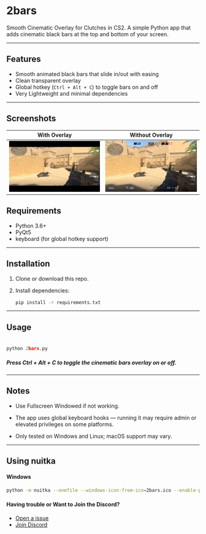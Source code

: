 # 2bars

Smooth Cinematic Overlay for Clutches in CS2. A simple Python app that adds cinematic black bars at the top and bottom of your screen.

---

## Features

- Smooth animated black bars that slide in/out with easing
- Clean transparent overlay
- Global hotkey (`Ctrl + Alt + C`) to toggle bars on and off
- Very Lightweight and minimal dependencies

---

## Screenshots
With Overlay             |  Without Overlay
:-------------------------:|:-------------------------:
![](ss/1.png)  |  ![](ss/0.png)

## Requirements

- Python 3.6+
- PyQt5
- keyboard (for global hotkey support)

---

## Installation

1. Clone or download this repo.
2. Install dependencies:

   ```bash
   pip install -r requirements.txt
   ```

---

## Usage

```python

python 2bars.py
```

##### Press Ctrl + Alt + C to toggle the cinematic bars overlay on or off.

---

## Notes

- Use Fullscreen Windowed if not working.

- The app uses global keyboard hooks — running it may require admin or elevated privileges on some platforms.

- Only tested on Windows and Linux; macOS support may vary.

---
## Using nuitka

#### Windows
```bash
python -m nuitka --onefile --windows-icon-from-ico=2bars.ico --enable-plugin=pyqt5 --include-module=keyboard 2bars.py
```

####  Having trouble or Want to Join the Discord?

- [Open a issue](https://github.com/v4ish/2bars/issues)
- [Join Discord](https://dsc.gg/v4ish)
